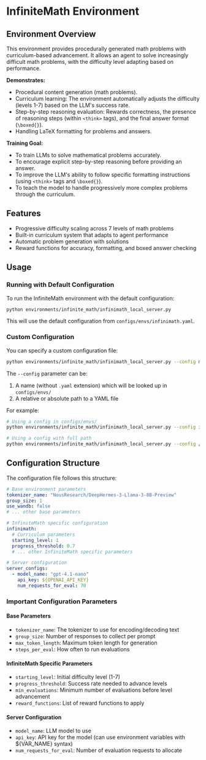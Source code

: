 # InfiniteMath Environment

## Environment Overview

This environment provides procedurally generated math problems with curriculum-based advancement. It allows an agent to solve increasingly difficult math problems, with the difficulty level adapting based on performance.

**Demonstrates:**
- Procedural content generation (math problems).
- Curriculum learning: The environment automatically adjusts the difficulty (levels 1-7) based on the LLM's success rate.
- Step-by-step reasoning evaluation: Rewards correctness, the presence of reasoning steps (within `<think>` tags), and the final answer format (`\boxed{}`).
- Handling LaTeX formatting for problems and answers.

**Training Goal:**
- To train LLMs to solve mathematical problems accurately.
- To encourage explicit step-by-step reasoning before providing an answer.
- To improve the LLM's ability to follow specific formatting instructions (using `<think>` tags and `\boxed{}`).
- To teach the model to handle progressively more complex problems through the curriculum.

## Features

- Progressive difficulty scaling across 7 levels of math problems
- Built-in curriculum system that adapts to agent performance
- Automatic problem generation with solutions
- Reward functions for accuracy, formatting, and boxed answer checking

## Usage

### Running with Default Configuration

To run the InfiniteMath environment with the default configuration:

```bash
python environments/infinite_math/infinimath_local_server.py
```

This will use the default configuration from `configs/envs/infinimath.yaml`.

### Custom Configuration

You can specify a custom configuration file:

```bash
python environments/infinite_math/infinimath_local_server.py --config my_custom_config
```

The `--config` parameter can be:

1. A name (without `.yaml` extension) which will be looked up in `configs/envs/`
2. A relative or absolute path to a YAML file

For example:
```bash
# Using a config in configs/envs/
python environments/infinite_math/infinimath_local_server.py --config infinimath_hard

# Using a config with full path
python environments/infinite_math/infinimath_local_server.py --config /path/to/my/config.yaml
```

## Configuration Structure

The configuration file follows this structure:

```yaml
# Base environment parameters
tokenizer_name: "NousResearch/DeepHermes-3-Llama-3-8B-Preview"
group_size: 1
use_wandb: false
# ... other base parameters

# InfiniteMath specific configuration
infinimath:
  # Curriculum parameters
  starting_level: 1
  progress_threshold: 0.7
  # ... other InfiniteMath specific parameters

# Server configuration
server_configs:
  - model_name: "gpt-4.1-nano"
    api_key: ${OPENAI_API_KEY}
    num_requests_for_eval: 70
```

### Important Configuration Parameters

#### Base Parameters

- `tokenizer_name`: The tokenizer to use for encoding/decoding text
- `group_size`: Number of responses to collect per prompt
- `max_token_length`: Maximum token length for generation
- `steps_per_eval`: How often to run evaluations

#### InfiniteMath Specific Parameters

- `starting_level`: Initial difficulty level (1-7)
- `progress_threshold`: Success rate needed to advance levels
- `min_evaluations`: Minimum number of evaluations before level advancement
- `reward_functions`: List of reward functions to apply

#### Server Configuration

- `model_name`: LLM model to use
- `api_key`: API key for the model (can use environment variables with ${VAR_NAME} syntax)
- `num_requests_for_eval`: Number of evaluation requests to allocate
